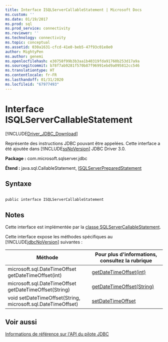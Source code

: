 ```yaml
---
title: Interface ISQLServerCallableStatement | Microsoft Docs
ms.custom: ''
ms.date: 01/19/2017
ms.prod: sql
ms.prod_service: connectivity
ms.reviewer: ''
ms.technology: connectivity
ms.topic: conceptual
ms.assetid: 030a1631-cfcd-41e0-beb5-47f93c01e8e0
author: MightyPen
ms.author: genemi
ms.openlocfilehash: e30758f99b3b3aa1b40319fda91760b253d17a9a
ms.sourcegitcommit: b78f7ab9281f570b87f96991ebd9a095812cc546
ms.translationtype: HT
ms.contentlocale: fr-FR
ms.lasthandoff: 01/31/2020
ms.locfileid: "67977493"
---
```

# <a name="isqlservercallablestatement-interface"></a>Interface ISQLServerCallableStatement
[!INCLUDE[Driver_JDBC_Download](../../../includes/driver_jdbc_download.md)]

  Représente des instructions JDBC pouvant être appelées. Cette interface a été ajoutée dans [!INCLUDE[ssNoVersion](../../../includes/ssnoversion-md.md)] JDBC Driver 3.0.  
  
 **Package :** com.microsoft.sqlserver.jdbc  
  
 **Étend :** java.sql.CallableStatement, [ISQLServerPreparedStatement](../../../connect/jdbc/reference/isqlserverpreparedstatement-interface.md)  
  
## <a name="syntax"></a>Syntaxe  
  
```  
  
public interface ISQLServerCallableStatement  
```  
  
## <a name="remarks"></a>Notes  
 Cette interface est implémentée par la [classe SQLServerCallableStatement](../../../connect/jdbc/reference/sqlservercallablestatement-class.md).  
  
 Cette interface expose les méthodes spécifiques au [!INCLUDE[jdbcNoVersion](../../../includes/jdbcnoversion_md.md)] suivantes :  
  
|Méthode|Pour plus d'informations, consultez la rubrique|  
|------------|-------------------------------|  
|microsoft.sql.DateTimeOffset getDateTimeOffset(int)|[getDateTimeOffset(int)](../../../connect/jdbc/reference/getdatetimeoffset-method-int.md)|  
|microsoft.sql.DateTimeOffset getDateTimeOffset(String)|[getDateTimeOffset(String)](../../../connect/jdbc/reference/getdatetimeoffset-method-string.md)|  
|void setDateTimeOffset(String, microsoft.sql.DateTimeOffset)|[setDateTimeOffset](../../../connect/jdbc/reference/setdatetimeoffset-method-sqlservercallablestatement.md)|  
  
## <a name="see-also"></a>Voir aussi  
 [Informations de référence sur l'API du pilote JDBC](../../../connect/jdbc/reference/jdbc-driver-api-reference.md)  
  
  
